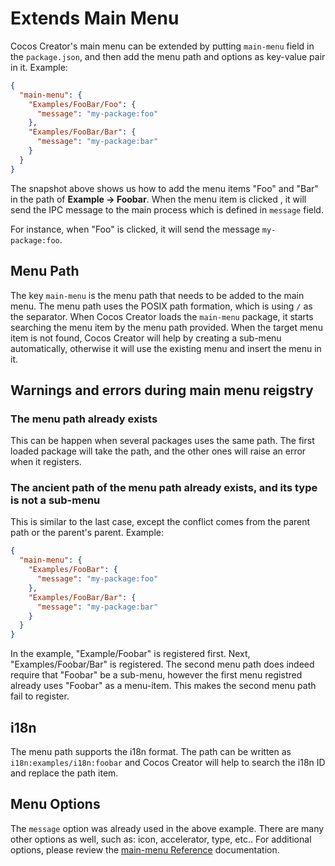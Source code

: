 # Extends Main Menu

Cocos Creator's main menu can be extended by putting `main-menu` field in the `package.json`, and then add the menu path and options as key-value pair in it. Example:

```json
{
  "main-menu": {
    "Examples/FooBar/Foo": {
      "message": "my-package:foo"
    },
    "Examples/FooBar/Bar": {
      "message": "my-package:bar"
    }
  }
}
```

The snapshot above shows us how to add the menu items "Foo" and "Bar" in the path of **Example -> Foobar**. When the menu item is clicked , it will send the IPC message to the main process which is defined in `message` field.

For instance, when "Foo" is clicked, it will send the message `my-package:foo`.

## Menu Path

The key `main-menu` is the menu path that needs to be added to the main menu. The menu path uses the POSIX path formation, which is using `/` as the separator. When Cocos Creator loads the `main-menu` package, it starts searching the menu item by the menu path provided. When the target menu item is not found, Cocos Creator will help by creating a sub-menu automatically, otherwise it will use the existing menu and insert the menu in it.

## Warnings and errors during main menu reigstry

### The menu path already exists

This can be happen when several packages uses the same path. The first loaded package will take the path, and the other ones will raise an error when it registers.

### The ancient path of the menu path already exists, and its type is not a sub-menu

This is similar to the last case, except the conflict comes from the parent path or the parent's parent. Example:

```json
{
  "main-menu": {
    "Examples/FooBar": {
      "message": "my-package:foo"
    },
    "Examples/FooBar/Bar": {
      "message": "my-package:bar"
    }
  }
}
```

In the example, "Example/Foobar" is registered first. Next, "Examples/Foobar/Bar" is registered. The second menu path does indeed require that "Foobar" be a sub-menu, however the first menu registred already uses "Foobar" as a menu-item. This makes the second menu path fail to register.

## i18n

The menu path supports the i18n format. The path can be written as `i18n:examples/i18n:foobar` and Cocos Creator will help to search the i18n ID and replace the path item.

## Menu Options

The `message` option was already used in the above example. There are many other options as well, such as: icon, accelerator, type, etc.. For additional options, please review the [main-menu Reference](reference/main-menu-reference.md) documentation.

